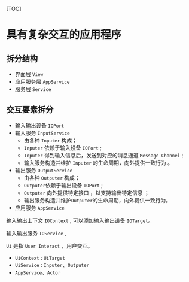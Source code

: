[TOC]

# 具有复杂交互的应用程序

## 拆分结构

- 界面层 `View`
- 应用服务层 `AppService`
- 服务层 `Service`

## 交互要素拆分

- 输入输出设备 `IOPort` 
- 输入服务 `InputService`
  - 由各种 `Inputer` 构成；
  - `Inputer` 依赖于输入设备 `IOPort` ;
  - `Inputer` 得到输入信息后，发送到对应的消息通道 `Message Channel` ;
  - 输入服务构造并维护 `Inputer` 的生命周期，向外提供一致行为 。
- 输出服务 `OutputService`
  - 由各种 `Outputer` 构成；
  - `Outputer`依赖于输出设备 `IOPort` ;
  - `Outputer` 向外提供特定接口 ，以支持输出特定信息 ；
  - 输出服务构造并维护`Outputer`的生命周期，向外提供一致行为。
- 应用服务 `AppService`

输入输出上下文 `IOContext` , 可以添加输入输出设备 `IOTarget`。

输入输出服务 `IOService` , 



`Ui` 是指  `User Interact` ，用户交互。

- `UiContext` : `UiTarget`
- `UiService` : `Inputer`、`Outputer`
- `AppService`、`Actor`


